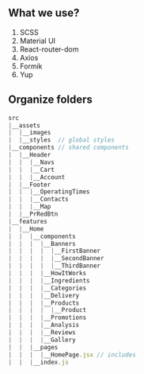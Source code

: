 ## What we use?

1. SCSS
2. Material UI
3. React-router-dom
4. Axios
5. Formik
6. Yup

## Organize folders

```js
src
|__assets
|  |__images
|  |__styles  // global styles
|__components // shared components
|  |__Header
|  |  |__Navs
|  |  |__Cart
|  |  |__Account
|  |__Footer
|  |  |__OperatingTimes
|  |  |__Contacts
|  |  |__Map
|  |__PrRedBtn
|__features
|  |__Home
|  |  |__components
|  |  |  |__Banners
|  |  |  |  |__FirstBanner
|  |  |  |  |__SecondBanner
|  |  |  |  |__ThirdBanner
|  |  |  |__HowItWorks
|  |  |  |__Ingredients
|  |  |  |__Categories
|  |  |  |__Delivery
|  |  |  |__Products
|  |  |  |  |__Product
|  |  |  |__Promotions
|  |  |  |__Analysis
|  |  |  |__Reviews
|  |  |  |__Gallery
|  |  |__pages
|  |  |  |__HomePage.jsx // includes
|  |  |__index.js
```
